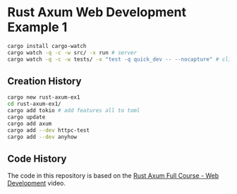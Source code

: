 # Rust Axum Web Development Example 1

```bash
cargo install cargo-watch
cargo watch -q -c -w src/ -x run # server
cargo watch -q -c -w tests/ -x "test -q quick_dev -- --nocapture" # client / test
```

## Creation History

```bash
cargo new rust-axum-ex1
cd rust-axum-ex1/
cargo add tokio # add features all to toml
cargo update
cargo add axum
cargo add --dev httpc-test
cargo add --dev anyhow
```

## Code History

The code in this repository is based on the
[Rust Axum Full Course - Web Development](https://youtu.be/XZtlD_m59sM)
video.
